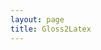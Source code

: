 ```yaml
---
layout: page
title: Gloss2Latex
---
```

<!-- 
cd C:\Users\Jacob\jkodner18.github.io
bundle exec jekyll serve 
 -->

<html lang="en">
<head>
    <meta charset="UTF-8">
    <style>

        body { 
        font: 15px/1.3em 'Verdana';
        }

        td {
            font-size: 17px;
        }

        #table_id_filter {
            font-size: 17px;
            margin-bottom: 20px
        }

        input[type=search] {
            height: 25px;
        }

        .bio {
            margin-left:auto;
            margin-right:auto;
            padding-left: 5%;
            padding-right: 5%
        }
        ​

        img.center {
                margin-top: 50px;
                display:block;
                margin-left:auto;
                margin-right:auto
            }

        div.f {
                margin-top: 35px;
                margin-left:auto;
                margin-right:auto;
                text-align:center;
            }

        div.j {
            display: inline-block;
            margin-left: 0px;
            text-align: left;
        }

        div.x {
            display: inline-block;
            margin-left: 110px;
            text-align: left;
        }

        button {
            width: 150px;
            height: 60px;
            font-size: 20px;
            font-weight: bold
        }

        textarea {
            border-width: 2px;
            width: 100%;
        }

        .column {
            display: flex;
            flex: 50%;
            padding: 5px
        }

        a {
        text-decoration: none;
        }

        li {
        list-style: none;
        display: inline;
        }


        .navbar {
        padding-top: 5px;
        padding-bottom: 10px;
        color: #fff;
        text-align: center;
        }


        .nav-links a {
        color: black;
        text-align: center;
        text-decoration: none
        }

        /* LOGO */
        .logo {
        font-size: 32px;
        }
        /* NAVBAR MENU */
        .menu {
        gap: 1em;
        font-size: 20px;
        }
        .menu li:hover {
        background-color: lightgrey;
        border-radius: 5px;
        transition: 0.3s ease;
        }
        .menu li {
        padding: 5px 14px;
        display:inline-block;
        background-color: #ECECEC;
        }

    </style>
</head>

<div class = "f">
    <form>
        <h2>Plain Text</h2>
        <textarea id="input" rows="12" cols="150" name="input" placeholder=""></textarea><br>
        <h2>LaTeX</h2>
        <textarea id="output" rows="12" cols="150" name="output"></textarea><br><br>
        <div style="font-size: 20px; text-align: left">
            <input type="radio" id="linguex" name="package" value="linguex" checked="checked">
            <label for="html">linguex</label><br>
            <input type="radio" id="gb4e" name="package" value="gb4e">
            <label for="css">gb4e</label><br><br>
            <input type="checkbox" id="georgian" value="georgian">
            <label for="georgian">Georgian orthography used</label><br>
        </div>
        <br>
        <button type="button" id="sub">Convert</button><br><br>
    </form>
</div>

<script>
document.getElementById("sub").onclick = function() {gloss2latex()}

function addQuote(transl) {
    if (!['`', "'", '"'].includes(transl[0])) {
        transl = '`' + transl;
    } else {
        transl = '`' + transl.slice(1);
    }
    if (!['`', "'", '"'].includes(transl[transl.length - 1])) {
        transl += "'";
    } else {
        transl = transl.slice(0, -1) + "'";
    }
    return transl;
}

function addSc(transcr) {
    const annotations = transcr.match(/[ -=]?(Q|[A-Z1-9.]{2,})/g) || [];
    annotations.forEach(annotation => {
        annotation = annotation.trim().replace(/^-/, '').replace(/^=/, '');
        if (!isNaN(annotation)) return;
        const replacement = `\\textsc{${annotation.toLowerCase()}}`;
        transcr = transcr.replace(annotation, replacement);
    });
    return transcr;
}

function gloss2latex(input) {

   if (document.getElementById("linguex").checked){
       var package = "linguex"
    } else if (document.getElementById("gb4e").checked){
       var package = "gb4e"
    };

  var input = document.getElementById("input").value

  var output = ""


  if (!["linguex", "gb4e"].includes(package)) {
    package = "linguex";
  }

  input = input.trim().replace(/\n{3,}/g, '\n\n').replace(/ {2,}/g, ' ');

  let allGlosses = input.split("\\").filter(i => i !== "");

  allGlosses.forEach((glossSet, glossSetCount) => {
    glossSet = glossSet.trim().split("\n\n");
    const multiGloss = glossSet.length > 1;

    var glossSetCount = 0;

    glossSet.forEach((indivGloss, index) => {
      indivGloss = indivGloss.split("\n");
      const numGlossLine = indivGloss.filter(i => !i.startsWith("%")).length;
      const fourlineGloss = numGlossLine > 3;

      if (indivGloss.length < 3) return;

      let glossDict = {};
      const firstLine = indivGloss[0];
      const custLabelMatch = /^\[.+\] /.exec(firstLine);
      let custLabel = "";

      if (custLabelMatch) {
        custLabel = custLabelMatch[0].trim();
        indivGloss[0] = firstLine.replace(/^\[.+\] /, "").trim();
      }

      if (!fourlineGloss) {
        glossDict.transcr_main = indivGloss[0];
        glossDict.annotation = indivGloss[1];
        glossDict.translation = indivGloss[2];
        glossDict.comments = indivGloss.filter(i => i.startsWith("%")).join("\n");

        let transcrSign = "";
        if (!multiGloss) {
          transcrSign = package === "linguex" ? "\n\\ex.\\gll " : "\n\\begin{exe}\n\\ex \\gll ";
        } else {
          if (glossSetCount === 0) {
            transcrSign = package === "linguex" ? "\n\\ex.\\ag." : "\n\\begin{exe}\n\\begin{xlist}\n\\ex ";
          } else {
            transcrSign = package === "linguex" ? "\\bg." : "\\ex ";
          }
        }

        if (package === "linguex") transcrSign += custLabel + " ";
        glossDict.transcr_main = transcrSign + glossDict.transcr_main + "\\\\";
      } else {
        glossDict.transcr_main = indivGloss[0];
        glossDict.transcr_extra = indivGloss[1];
        glossDict.annotation = indivGloss[2];
        glossDict.translation = indivGloss[3];
        glossDict.comments = indivGloss.filter(i => i.startsWith("%")).join("\n");

        const orthoList = ["georgian"];
        var command = "";

        for (let indiv_lang of orthoList) {
            if (document.getElementById(indiv_lang).checked) {
                command = "\\text" + indiv_lang;
            }
        };

        if (command != "") {
          console.log(command)
          glossDict.transcr_main = glossDict.transcr_main.split(" ").map(word => {
            if (!(word.startsWith("[") && word.endsWith("]"))) {
              return `${command}{${word}}`;
            }
            return word;
          }).join(" ");
        }

        let transcrSign = "";
        if (glossSetCount === 0) {
          transcrSign = multiGloss ? (package === "linguex" ? "\n\\ex.\\a." : "\n\\begin{exe}\n\\begin{xlist}\n\\ex ") : (package === "linguex" ? "\n\\ex." : "\n\\begin{exe}\n\\ex ");
        } else {
          transcrSign = package === "linguex" ? "\\b." : "\\ex ";
        }

        if (package === "linguex") transcrSign += custLabel + " ";
        glossDict.transcr_main = transcrSign + "\\glll " + glossDict.transcr_main + "\\\\";
        glossDict.transcr_extra += "\\\\";
      }

      glossDict.annotation = addSc(glossDict.annotation) + "\\\\";
      glossDict.translation = package === "gb4e" ? `\\trans \\glt ${addQuote(glossDict.translation)}` : `\\glt ${addQuote(glossDict.translation)}`;

      output += glossDict.transcr_main + "\n"
    //   console.log(glossDict.transcr_main);
      if (fourlineGloss) {
        output += glossDict.transcr_extra + "\n"
        // console.log(glossDict.transcr_extra);
      }
        output += glossDict.annotation + "\n"
    //   console.log(glossDict.annotation);
      
      output += glossDict.translation + "\n"
    //   console.log(glossDict.translation);

      if (glossDict.comments) {
        output += glossDict.comments + "\n"
        // console.log(glossDict.comments);
      }

      if (package === "gb4e" && glossSetCount === glossSet.length - 1) {
        if (glossSet.length !== 1) {
            output += "\\end{xlist}" + "\n"
        //   console.log("\\end{xlist}");
        }
        output += "\\end{exe}" + "\n"
        // console.log("\\end{exe}");
      }

      glossSetCount += 1
      
    });
  });
  output_element = document.getElementById("output")
  output_element.textContent = output.slice(1)
}
</script>







